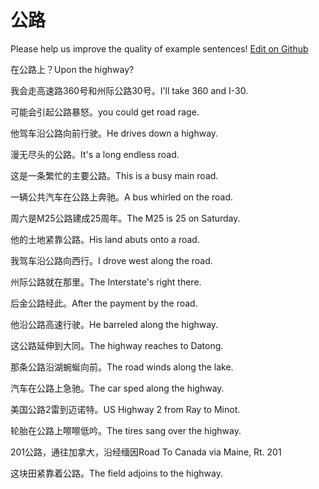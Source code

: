 # 公路

Please help us improve the quality of example sentences! [Edit on Github](https://github.com/jiyushe/jiyu-example-sentence-source/blob/main/chinese/gonglu.md)

<p><span class="chinese">在公路上？</span><span class="english">Upon the highway?</span></p>

<p><span class="chinese">我会走高速路360号和州际公路30号。</span><span class="english">I'll take 360 and I-30.</span></p>

<p><span class="chinese">可能会引起公路暴怒。</span><span class="english">you could get road rage.</span></p>

<p><span class="chinese">他驾车沿公路向前行驶。</span><span class="english">He drives down a highway.</span></p>

<p><span class="chinese">漫无尽头的公路。</span><span class="english">It's a long endless road.</span></p>

<p><span class="chinese">这是一条繁忙的主要公路。</span><span class="english">This is a busy main road.</span></p>

<p><span class="chinese">一辆公共汽车在公路上奔驰。</span><span class="english">A bus whirled on the road.</span></p>

<p><span class="chinese">周六是M25公路建成25周年。</span><span class="english">The M25 is 25 on Saturday.</span></p>

<p><span class="chinese">他的土地紧靠公路。</span><span class="english">His land abuts onto a road.</span></p>

<p><span class="chinese">我驾车沿公路向西行。</span><span class="english">I drove west along the road.</span></p>

<p><span class="chinese">州际公路就在那里。</span><span class="english">The Interstate's right there.</span></p>

<p><span class="chinese">后金公路经此。</span><span class="english">After the payment by the road.</span></p>

<p><span class="chinese">他沿公路高速行驶。</span><span class="english">He barreled along the highway.</span></p>

<p><span class="chinese">这公路延伸到大同。</span><span class="english">The highway reaches to Datong.</span></p>

<p><span class="chinese">那条公路沿湖蜿蜒向前。</span><span class="english">The road winds along the lake.</span></p>

<p><span class="chinese">汽车在公路上急驰。</span><span class="english">The car sped along the highway.</span></p>

<p><span class="chinese">美国公路2雷到迈诺特。</span><span class="english">US Highway 2 from Ray to Minot.</span></p>

<p><span class="chinese">轮胎在公路上嚓嚓低吟。</span><span class="english">The tires sang over the highway.</span></p>

<p><span class="chinese">201公路，通往加拿大，沿经缅因</span><span class="english">Road To Canada via Maine, Rt. 201</span></p>

<p><span class="chinese">这块田紧靠着公路。</span><span class="english">The field adjoins to the highway.</span></p>

